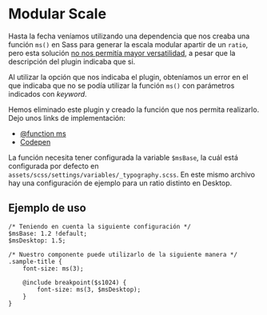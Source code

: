 # Modular Scale

Hasta la fecha veníamos utilizando una dependencia que nos creaba una función `ms()` en Sass para generar la escala modular apartir de un `ratio`, pero esta solución [no nos permitía mayor versatilidad](https://www.npmjs.com/package/modularscale-sass#multiple-scale-threads), a pesar que la descripción del plugin indicaba que si.

Al utilizar la opción que nos indicaba el plugin, obteníamos un error en el que indicaba que no se podía utilizar la función `ms()` con parámetros indicados con _keyword_.

Hemos eliminado este plugin y creado la función que nos permita realizarlo. Dejo unos links de implementación:

- [@function ms](assets/scss/tools/_functions.scss)
- [Codepen](https://codepen.io/italodr/pen/ZEEdgOw)

La función necesita tener configurada la variable `$msBase`, la cuál está configurada por defecto en `assets/scss/settings/variables/_typography.scss`. En este mismo archivo hay una configuración de ejemplo para un ratio distinto en Desktop.

## Ejemplo de uso

```
/* Teniendo en cuenta la siguiente configuración */
$msBase: 1.2 !default;
$msDesktop: 1.5;

/* Nuestro componente puede utilizarlo de la siguiente manera */
.sample-title {
    font-size: ms(3);

    @include breakpoint($s1024) {
        font-size: ms(3, $msDesktop);
    }
}
```
